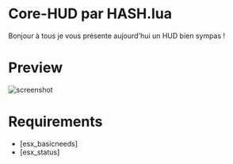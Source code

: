 # Core-HUD par HASH.lua

Bonjour à tous je vous présente aujourd'hui un HUD bien sympas !

# Preview
 
 ![screenshot](http://www.image-heberg.fr/files/16811799771069284924.png)
 
# Requirements

- [esx_basicneeds]
- [esx_status]
